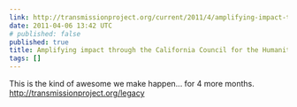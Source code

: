 ```yaml
---
link: http://transmissionproject.org/current/2011/4/amplifying-impact-through-the-california-council-for-the-humanities
date: 2011-04-06 13:42 UTC
# published: false
published: true
title: Amplifying impact through the California Council for the Humanities
tags: []
---
```


This is the kind of awesome we make happen... for 4 more months. <a href="http://transmissionproject.org/legacy">http://transmissionproject.org/legacy</a>
